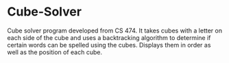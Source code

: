 # Cube-Solver
Cube solver program developed from CS 474. It takes cubes with a letter on each side of the cube and uses a backtracking algorithm to determine if certain words can be spelled using the cubes. Displays them in order as well as the position of each cube.
